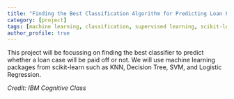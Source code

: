 ```yaml
---
title: "Finding the Best Classification Algorithm for Predicting Loan Payment"
category: [project]
tags: [machine learning, classification, supervised learning, scikit-learn]
author_profile: true
---
```


This project will be focussing on finding the best classifier to predict whether a loan case will be paid off or not. We will use machine learning packages from scikit-learn such as KNN, Decision Tree, SVM, and Logistic Regression.

_Credit: IBM Cognitive Class_
